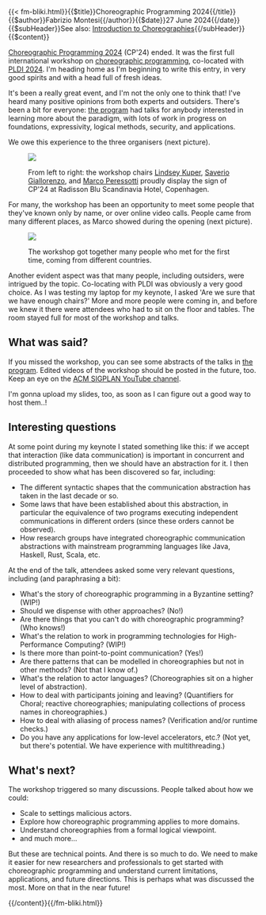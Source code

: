 <!-- --> {{< fm-bliki.html}}{{$title}}Choreographic Programming 2024{{/title}}{{$author}}Fabrizio Montesi{{/author}}{{$date}}27 June 2024{{/date}}{{$subHeader}}See also: <a href="/introduction-to-choreographies">Introduction to Choreographies</a>{{/subHeader}}{{$content}}

[Choreographic Programming 2024](https://pldi24.sigplan.org/home/cp-2024) 
(CP'24) ended. It was the first full international workshop on [choreographic programming](ChoreographicProgramming), co-located with [PLDI 2024](https://pldi24.sigplan.org/).
I'm heading home as I'm beginning to write this entry, in very good spirits and with a head full of fresh ideas.

It's been a really great event, and I'm not the only one to think that! I've heard many positive opinions from both experts and outsiders. There's been a bit for everyone: [the program](https://pldi24.sigplan.org/home/cp-2024#program) had talks for anybody interested in learning more about the paradigm, with lots of work in progress on foundations, expressivity, logical methods, security, and applications.

We owe this experience to the three organisers (next picture).

<figure class="bliki-figure">

<img src="/images/cp24/lgp-sign.jpg" class="img-fluid"/>

<figcaption>

From left to right: the workshop chairs [Lindsey Kuper](https://decomposition.al/), [Saverio Giallorenzo](https://saveriogiallorenzo.com/), and [Marco Peressotti](https://marcoperessotti.com/) proudly display the sign of CP'24 at Radisson Blu Scandinavia Hotel, Copenhagen.
</figcaption>
</figure>

For many, the workshop has been an opportunity to meet some people that they've known only by name, or over online video calls.
People came from many different places, as Marco showed during the opening (next picture).

<!-- <div class="row justify-content-center">
<div class="col-8"> -->
<figure class="bliki-figure">

<img src="/images/cp24/cp24-data.jpg" class="img-fluid"/>

<figcaption>

The workshop got together many people who met for the first time, coming from different countries.
</figcaption>
</figure>
<!-- </div>
</div> -->

Another evident aspect was that many people, including outsiders, were intrigued by the topic.
Co-locating with PLDI was obviously a very good choice.
As I was testing my laptop for my keynote, I asked 'Are we sure that we have enough chairs?' More and more people were coming in, and before we knew it there were attendees who had to sit on the floor and tables.
The room stayed full for most of the workshop and talks.

## What was said?

If you missed the workshop, you can see some abstracts of the talks in [the program](https://pldi24.sigplan.org/home/cp-2024#program).
Edited videos of the workshop should be posted in the future, too. Keep an eye on the [ACM SIGPLAN YouTube channel](https://www.youtube.com/@acmsigplan/videos).

I'm gonna upload my slides, too, as soon as I can figure out a good way to host them..!

## Interesting questions

At some point during my keynote I stated something like this:
if we accept that interaction (like data communication) is important in concurrent and distributed programming, then we should have an abstraction for it.
I then proceeded to show what has been discovered so far, including:
- The different syntactic shapes that the communication abstraction has taken in the last decade or so.
- Some laws that have been established about this abstraction, in particular the equivalence of two programs executing independent communications in different orders (since these orders cannot be observed).
- How research groups have integrated choreographic communication abstractions with mainstream programming languages like Java, Haskell, Rust, Scala, etc.

At the end of the talk, attendees asked some very relevant questions, including (and paraphrasing a bit):
- What's the story of choreographic programming in a Byzantine setting? (WIP!)
- Should we dispense with other approaches? (No!)
- Are there things that you can't do with choreographic programming? (Who knows!)
- What's the relation to work in programming technologies for High-Performance Computing? (WIP!)
- Is there more than point-to-point communication? (Yes!)
- Are there patterns that can be modelled in choreographies but not in other methods? (Not that I know of.)
- What's the relation to actor languages? (Choreographies sit on a higher level of abstraction).
- How to deal with participants joining and leaving? (Quantifiers for Choral; reactive choreographies; manipulating collections of process names in choreographies.)
- How to deal with aliasing of process names? (Verification and/or runtime checks.)
- Do you have any applications for low-level accelerators, etc.? (Not yet, but there's potential. We have experience with multithreading.)

## What's next?

The workshop triggered so many discussions. People talked about how we could:
- Scale to settings malicious actors.
- Explore how choreographic programming applies to more domains.
- Understand choreographies from a formal logical viewpoint.
- and much more...

But these are technical points. And there is so much to do.
We need to make it easier for new researchers and professionals to get started with choreographic programming and understand current limitations, applications, and future directions.
This is perhaps what was discussed the most. More on that in the near future!

<!-- --> {{/content}}{{/fm-bliki.html}}